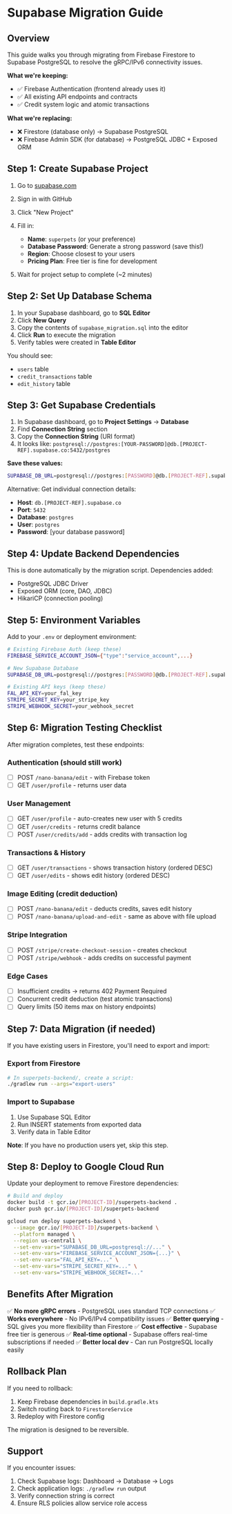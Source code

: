 # Supabase Migration Guide

## Overview

This guide walks you through migrating from Firebase Firestore to Supabase PostgreSQL to resolve the gRPC/IPv6 connectivity issues.

**What we're keeping:**
- ✅ Firebase Authentication (frontend already uses it)
- ✅ All existing API endpoints and contracts
- ✅ Credit system logic and atomic transactions

**What we're replacing:**
- ❌ Firestore (database only) → Supabase PostgreSQL
- ❌ Firebase Admin SDK (for database) → PostgreSQL JDBC + Exposed ORM

## Step 1: Create Supabase Project

1. Go to [supabase.com](https://supabase.com)
2. Sign in with GitHub
3. Click "New Project"
4. Fill in:
   - **Name**: `superpets` (or your preference)
   - **Database Password**: Generate a strong password (save this!)
   - **Region**: Choose closest to your users
   - **Pricing Plan**: Free tier is fine for development

5. Wait for project setup to complete (~2 minutes)

## Step 2: Set Up Database Schema

1. In your Supabase dashboard, go to **SQL Editor**
2. Click **New Query**
3. Copy the contents of `supabase_migration.sql` into the editor
4. Click **Run** to execute the migration
5. Verify tables were created in **Table Editor**

You should see:
- `users` table
- `credit_transactions` table
- `edit_history` table

## Step 3: Get Supabase Credentials

1. In Supabase dashboard, go to **Project Settings** → **Database**
2. Find **Connection String** section
3. Copy the **Connection String** (URI format)
4. It looks like: `postgresql://postgres:[YOUR-PASSWORD]@db.[PROJECT-REF].supabase.co:5432/postgres`

**Save these values:**
```bash
SUPABASE_DB_URL=postgresql://postgres:[PASSWORD]@db.[PROJECT-REF].supabase.co:5432/postgres
```

Alternative: Get individual connection details:
- **Host**: `db.[PROJECT-REF].supabase.co`
- **Port**: `5432`
- **Database**: `postgres`
- **User**: `postgres`
- **Password**: [your database password]

## Step 4: Update Backend Dependencies

This is done automatically by the migration script. Dependencies added:
- PostgreSQL JDBC Driver
- Exposed ORM (core, DAO, JDBC)
- HikariCP (connection pooling)

## Step 5: Environment Variables

Add to your `.env` or deployment environment:

```bash
# Existing Firebase Auth (keep these)
FIREBASE_SERVICE_ACCOUNT_JSON={"type":"service_account",...}

# New Supabase Database
SUPABASE_DB_URL=postgresql://postgres:[PASSWORD]@db.[PROJECT-REF].supabase.co:5432/postgres

# Existing API keys (keep these)
FAL_API_KEY=your_fal_key
STRIPE_SECRET_KEY=your_stripe_key
STRIPE_WEBHOOK_SECRET=your_webhook_secret
```

## Step 6: Migration Testing Checklist

After migration completes, test these endpoints:

### Authentication (should still work)
- [ ] POST `/nano-banana/edit` - with Firebase token
- [ ] GET `/user/profile` - returns user data

### User Management
- [ ] GET `/user/profile` - auto-creates new user with 5 credits
- [ ] GET `/user/credits` - returns credit balance
- [ ] POST `/user/credits/add` - adds credits with transaction log

### Transactions & History
- [ ] GET `/user/transactions` - shows transaction history (ordered DESC)
- [ ] GET `/user/edits` - shows edit history (ordered DESC)

### Image Editing (credit deduction)
- [ ] POST `/nano-banana/edit` - deducts credits, saves edit history
- [ ] POST `/nano-banana/upload-and-edit` - same as above with file upload

### Stripe Integration
- [ ] POST `/stripe/create-checkout-session` - creates checkout
- [ ] POST `/stripe/webhook` - adds credits on successful payment

### Edge Cases
- [ ] Insufficient credits → returns 402 Payment Required
- [ ] Concurrent credit deduction (test atomic transactions)
- [ ] Query limits (50 items max on history endpoints)

## Step 7: Data Migration (if needed)

If you have existing users in Firestore, you'll need to export and import:

### Export from Firestore
```bash
# In superpets-backend/, create a script:
./gradlew run --args="export-users"
```

### Import to Supabase
1. Use Supabase SQL Editor
2. Run INSERT statements from exported data
3. Verify data in Table Editor

**Note**: If you have no production users yet, skip this step.

## Step 8: Deploy to Google Cloud Run

Update your deployment to remove Firestore dependencies:

```bash
# Build and deploy
docker build -t gcr.io/[PROJECT-ID]/superpets-backend .
docker push gcr.io/[PROJECT-ID]/superpets-backend

gcloud run deploy superpets-backend \
  --image gcr.io/[PROJECT-ID]/superpets-backend \
  --platform managed \
  --region us-central1 \
  --set-env-vars="SUPABASE_DB_URL=postgresql://..." \
  --set-env-vars="FIREBASE_SERVICE_ACCOUNT_JSON={...}" \
  --set-env-vars="FAL_API_KEY=..." \
  --set-env-vars="STRIPE_SECRET_KEY=..." \
  --set-env-vars="STRIPE_WEBHOOK_SECRET=..."
```

## Benefits After Migration

✅ **No more gRPC errors** - PostgreSQL uses standard TCP connections
✅ **Works everywhere** - No IPv6/IPv4 compatibility issues
✅ **Better querying** - SQL gives you more flexibility than Firestore
✅ **Cost effective** - Supabase free tier is generous
✅ **Real-time optional** - Supabase offers real-time subscriptions if needed
✅ **Better local dev** - Can run PostgreSQL locally easily

## Rollback Plan

If you need to rollback:
1. Keep Firebase dependencies in `build.gradle.kts`
2. Switch routing back to `FirestoreService`
3. Redeploy with Firestore config

The migration is designed to be reversible.

## Support

If you encounter issues:
1. Check Supabase logs: Dashboard → Database → Logs
2. Check application logs: `./gradlew run` output
3. Verify connection string is correct
4. Ensure RLS policies allow service role access
